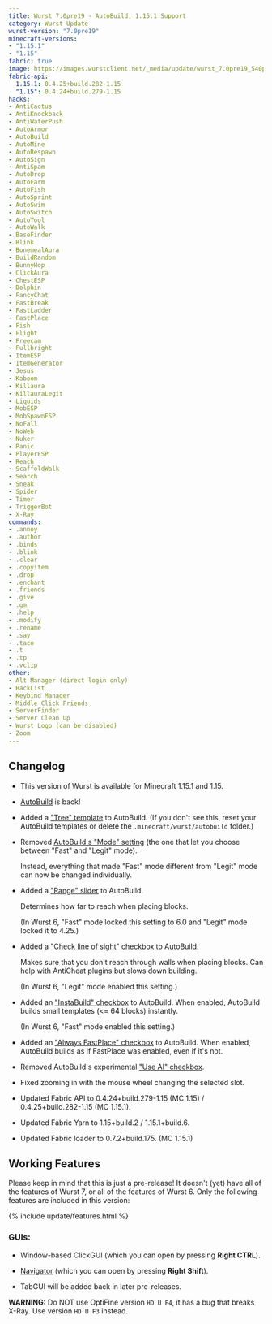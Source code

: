 ```yaml
---
title: Wurst 7.0pre19 - AutoBuild, 1.15.1 Support
category: Wurst Update
wurst-version: "7.0pre19"
minecraft-versions:
- "1.15.1"
- "1.15"
fabric: true
image: https://images.wurstclient.net/_media/update/wurst_7.0pre19_540p.webp
fabric-api:
  1.15.1: 0.4.25+build.282-1.15
  "1.15": 0.4.24+build.279-1.15
hacks:
- AntiCactus
- AntiKnockback
- AntiWaterPush
- AutoArmor
- AutoBuild
- AutoMine
- AutoRespawn
- AutoSign
- AntiSpam
- AutoDrop
- AutoFarm
- AutoFish
- AutoSprint
- AutoSwim
- AutoSwitch
- AutoTool
- AutoWalk
- BaseFinder
- Blink
- BonemealAura
- BuildRandom
- BunnyHop
- ClickAura
- ChestESP
- Dolphin
- FancyChat
- FastBreak
- FastLadder
- FastPlace
- Fish
- Flight
- Freecam
- Fullbright
- ItemESP
- ItemGenerator
- Jesus
- Kaboom
- Killaura
- KillauraLegit
- Liquids
- MobESP
- MobSpawnESP
- NoFall
- NoWeb
- Nuker
- Panic
- PlayerESP
- Reach
- ScaffoldWalk
- Search
- Sneak
- Spider
- Timer
- TriggerBot
- X-Ray
commands:
- .annoy
- .author
- .binds
- .blink
- .clear
- .copyitem
- .drop
- .enchant
- .friends
- .give
- .gm
- .help
- .modify
- .rename
- .say
- .taco
- .t
- .tp
- .vclip
other:
- Alt Manager (direct login only)
- HackList
- Keybind Manager
- Middle Click Friends
- ServerFinder
- Server Clean Up
- Wurst Logo (can be disabled)
- Zoom
---
```

## Changelog

- This version of Wurst is available for Minecraft 1.15.1 and 1.15.

- [AutoBuild](https://wurst.wiki/autobuild) is back!

- Added a ["Tree" template](https://wurst.wiki/autobuild#default_templates) to AutoBuild. (If you don't see this, reset your AutoBuild templates or delete the `.minecraft/wurst/autobuild` folder.)

- Removed [AutoBuild's "Mode" setting](https://wurst.wiki/autobuild#mode) (the one that let you choose between "Fast" and "Legit" mode).

  Instead, everything that made "Fast" mode different from "Legit" mode can now be changed individually.

- Added a ["Range" slider](https://wurst.wiki/autobuild#range) to AutoBuild.

  Determines how far to reach when placing blocks.

  (In Wurst 6, "Fast" mode locked this setting to 6.0 and "Legit" mode locked it to 4.25.)

- Added a ["Check line of sight" checkbox](https://wurst.wiki/autobuild#check_line_of_sight) to AutoBuild.

  Makes sure that you don't reach through walls when placing blocks. Can help with AntiCheat plugins but slows down building.

  (In Wurst 6, "Legit" mode enabled this setting.)

- Added an ["InstaBuild" checkbox](https://wurst.wiki/autobuild#instabuild) to AutoBuild. When enabled, AutoBuild builds small templates (<= 64 blocks) instantly.

  (In Wurst 6, "Fast" mode enabled this setting.)

- Added an ["Always FastPlace" checkbox](https://wurst.wiki/autobuild#always_fastplace) to AutoBuild. When enabled, AutoBuild builds as if FastPlace was enabled, even if it's not.

- Removed AutoBuild's experimental ["Use AI" checkbox](https://wurst.wiki/autobuild#use_ai).

- Fixed zooming in with the mouse wheel changing the selected slot.

- Updated Fabric API to 0.4.24+build.279-1.15 (MC 1.15) / 0.4.25+build.282-1.15 (MC 1.15.1).

- Updated Fabric Yarn to 1.15+build.2 / 1.15.1+build.6.

- Updated Fabric loader to 0.7.2+build.175. (MC 1.15.1)

## Working Features

Please keep in mind that this is just a pre-release! It doesn't (yet) have all of the features of Wurst 7, or all of the features of Wurst 6. Only the following features are included in this version:

{% include update/features.html %}

### GUIs:

- Window-based ClickGUI (which you can open by pressing **Right CTRL**).

- [Navigator](https://wurst.wiki/navigator) (which you can open by pressing **Right Shift**).

- TabGUI will be added back in later pre-releases.

**WARNING:** Do NOT use OptiFine version `HD U F4`, it has a bug that breaks X-Ray. Use version `HD U F3` instead.
